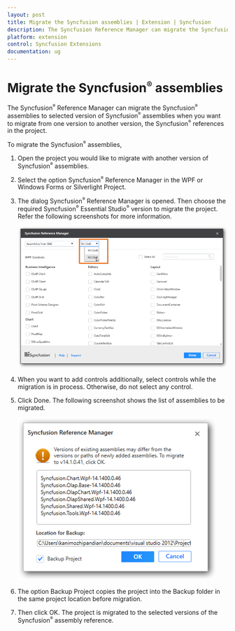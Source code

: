```yaml
---
layout: post
title: Migrate the Syncfusion assemblies | Extension | Syncfusion
description: The Syncfusion Reference Manager can migrate the Syncfusion assemblies to selected version of Syncfusion assemblies when you want to migrate from one version to another version, the Syncfusion references in the project
platform: extension
control: Syncfusion Extensions
documentation: ug
---
```


# Migrate the Syncfusion<sup style="font-size:70%">&reg;</sup> assemblies

The Syncfusion<sup style="font-size:70%">&reg;</sup> Reference Manager can migrate the Syncfusion<sup style="font-size:70%">&reg;</sup> assemblies to selected version of Syncfusion<sup style="font-size:70%">&reg;</sup> assemblies when you want to migrate from one version to another version, the Syncfusion<sup style="font-size:70%">&reg;</sup> references in the project.

To migrate the Syncfusion<sup style="font-size:70%">&reg;</sup> assemblies,

1. Open the project you would like to migrate with another version of Syncfusion<sup style="font-size:70%">&reg;</sup> assemblies.
2. Select the option Syncfusion<sup style="font-size:70%">&reg;</sup> Reference Manager in the WPF or Windows Forms or Silverlight Project.
3. The dialog Syncfusion<sup style="font-size:70%">&reg;</sup> Reference Manager is opened. Then choose the required Syncfusion<sup style="font-size:70%">&reg;</sup> Essential Studio<sup style="font-size:70%">&reg;</sup> version to migrate the project. Refer the following
   screenshots for more information.

   ![Syncfusion Reference Manager version selection option](Migrate-the-Syncfusion-assemblies_images/Migrate-the-Syncfusion-assemblies-img1.png)



4. When you want to add controls additionally, select controls while the migration is in process. Otherwise, do not select any control.
5. Click Done. The following screenshot shows the list of assemblies to be migrated. 

   ![Syncfusion Reference Manager backup dialog with the migrating assembly details](Migrate-the-Syncfusion-assemblies_images/Migrate-the-Syncfusion-assemblies-img2.png)



6. The option Backup Project copies the project into the Backup folder in the same project location before migration.
7. Then click OK. The project is migrated to the selected versions of the Syncfusion<sup style="font-size:70%">&reg;</sup> assembly reference.




